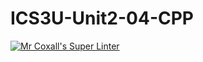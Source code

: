 # ICS3U-Unit2-04-CPP

[![Mr Coxall's Super Linter](https://github.com/Feyi-Akomolafe/ICS3U-Unit2-04-CPP/workflows/Mr%20Coxall's%20Super%20Linter/badge.svg)](https://github.com/Feyi-Akomolafe/Feyi-Akomolafe/ICS3U-Unit2-04-CPP/actions/)

